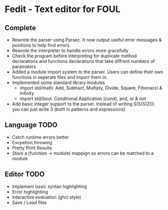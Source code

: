 
# Fedit - Text editor for FOUL


## Complete

* Rewrote the parser using Parsec. It now output useful error messages & positions to help find errors
* Rewrote the interpreter to handle errors more gracefully
* Check the program before interpreting for duplicate method declarations and functions declarations that take diffrent numbers of paramaters
* Added a module import system to the parser. Users can define their own functions in seperate files and import them in.
* Implemented some standard library modules
	* import std/math: Add, Subtract, Multiply, Divide, Square, Fibonacci & Infinity 
	* import std/bool: Conditional Application (cond), and, or & not
* Add basic integer support to the parser. Instead of writing S(S(S(Z))) you can just write 3 (both in patterns and expressions)

## Language TODO

* Catch runtime errors better
* Excpetion throwing
* Pretty Print Results
* Store a (function -> module) mappign so errors can be matched to a module

## Editor TODO

* Implement basic syntax highlighting
* Error highlighting
* Interactive evaluation (ghci style)
* Save / Load files